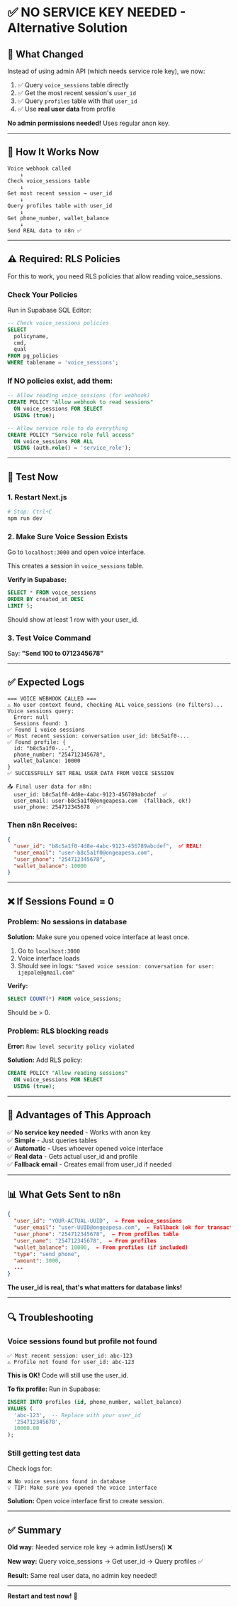 # ✅ NO SERVICE KEY NEEDED - Alternative Solution

## 🎯 What Changed

Instead of using admin API (which needs service role key), we now:

1. ✅ Query `voice_sessions` table directly
2. ✅ Get the most recent session's `user_id`
3. ✅ Query `profiles` table with that `user_id`
4. ✅ Use **real user data** from profile

**No admin permissions needed!** Uses regular anon key.

---

## 🔧 How It Works Now

```
Voice webhook called
    ↓
Check voice_sessions table
    ↓
Get most recent session → user_id
    ↓
Query profiles table with user_id
    ↓
Get phone_number, wallet_balance
    ↓
Send REAL data to n8n ✅
```

---

## ⚠️ Required: RLS Policies

For this to work, you need RLS policies that allow reading voice_sessions.

### Check Your Policies

Run in Supabase SQL Editor:

```sql
-- Check voice_sessions policies
SELECT 
  policyname,
  cmd,
  qual
FROM pg_policies
WHERE tablename = 'voice_sessions';
```

### If NO policies exist, add them:

```sql
-- Allow reading voice_sessions (for webhook)
CREATE POLICY "Allow webhook to read sessions"
  ON voice_sessions FOR SELECT
  USING (true);

-- Allow service role to do everything
CREATE POLICY "Service role full access"
  ON voice_sessions FOR ALL
  USING (auth.role() = 'service_role');
```

---

## 🧪 Test Now

### 1. Restart Next.js

```bash
# Stop: Ctrl+C
npm run dev
```

### 2. Make Sure Voice Session Exists

Go to `localhost:3000` and open voice interface.

This creates a session in `voice_sessions` table.

**Verify in Supabase:**
```sql
SELECT * FROM voice_sessions 
ORDER BY created_at DESC 
LIMIT 5;
```

Should show at least 1 row with your user_id.

### 3. Test Voice Command

Say: **"Send 100 to 0712345678"**

---

## ✅ Expected Logs

```
=== VOICE WEBHOOK CALLED ===
⚠️ No user context found, checking ALL voice_sessions (no filters)...
Voice sessions query:
  Error: null
  Sessions found: 1
✅ Found 1 voice sessions
✅ Most recent session: conversation user_id: b8c5a1f0-...
✅ Found profile: {
  id: "b8c5a1f0-...",
  phone_number: "254712345678",
  wallet_balance: 10000
}
✅ SUCCESSFULLY SET REAL USER DATA FROM VOICE SESSION

📤 Final user data for n8n:
  user_id: b8c5a1f0-4d8e-4abc-9123-456789abcdef  ✅
  user_email: user-b8c5a1f0@ongeapesa.com  (fallback, ok!)
  user_phone: 254712345678  ✅
```

### Then n8n Receives:

```json
{
  "user_id": "b8c5a1f0-4d8e-4abc-9123-456789abcdef",  ✅ REAL!
  "user_email": "user-b8c5a1f0@ongeapesa.com",
  "user_phone": "254712345678",
  "wallet_balance": 10000
}
```

---

## ❌ If Sessions Found = 0

### Problem: No sessions in database

**Solution:** Make sure you opened voice interface at least once.

1. Go to `localhost:3000`
2. Voice interface loads
3. Should see in logs: `"Saved voice session: conversation for user: ijepale@gmail.com"`

**Verify:**
```sql
SELECT COUNT(*) FROM voice_sessions;
```

Should be > 0.

### Problem: RLS blocking reads

**Error:** `Row level security policy violated`

**Solution:** Add RLS policy:
```sql
CREATE POLICY "Allow reading sessions"
  ON voice_sessions FOR SELECT
  USING (true);
```

---

## 🎯 Advantages of This Approach

✅ **No service key needed** - Works with anon key  
✅ **Simple** - Just queries tables  
✅ **Automatic** - Uses whoever opened voice interface  
✅ **Real data** - Gets actual user_id and profile  
✅ **Fallback email** - Creates email from user_id if needed  

---

## 📊 What Gets Sent to n8n

```json
{
  "user_id": "YOUR-ACTUAL-UUID",  ← From voice_sessions
  "user_email": "user-UUID@ongeapesa.com",  ← Fallback (ok for transactions)
  "user_phone": "254712345678",  ← From profiles table
  "user_name": "254712345678",  ← From profiles
  "wallet_balance": 10000,  ← From profiles (if included)
  "type": "send_phone",
  "amount": 3000,
  ...
}
```

**The user_id is real, that's what matters for database links!**

---

## 🔍 Troubleshooting

### Voice sessions found but profile not found

```
✅ Most recent session: user_id: abc-123
⚠️ Profile not found for user_id: abc-123
```

**This is OK!** Code will still use the user_id.

**To fix profile:** Run in Supabase:
```sql
INSERT INTO profiles (id, phone_number, wallet_balance)
VALUES (
  'abc-123',  -- Replace with your user_id
  '254712345678',
  10000.00
);
```

### Still getting test data

Check logs for:
```
❌ No voice sessions found in database
💡 TIP: Make sure you opened the voice interface
```

**Solution:** Open voice interface first to create session.

---

## ✅ Summary

**Old way:** Needed service role key → admin.listUsers() ❌

**New way:** Query voice_sessions → Get user_id → Query profiles ✅

**Result:** Same real user data, no admin key needed!

---

**Restart and test now!** 🚀
